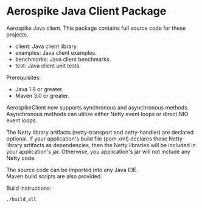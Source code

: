 Aerospike Java Client Package
=============================

Aerospike Java client.  This package contains full source code for these projects.

* client:           Java client library.
* examples:         Java client examples.
* benchmarks:       Java client benchmarks.
* test:             Java client unit tests.

Prerequisites:

* Java 1.8 or greater.
* Maven 3.0 or greater.

AerospikeClient now supports synchronous and asynchronous methods. Asynchronous 
methods can utilize either Netty event loops or direct NIO event loops.

The Netty library artifacts (netty-transport and netty-handler) are declared optional.
If your application's build file (pom.xml) declares these Netty library artifacts as 
dependencies, then the Netty libraries will be included in your application's jar.
Otherwise, you application's jar will not include any Netty code.

The source code can be imported into any Java IDE.  
Maven build scripts are also provided.

Build instructions:

    ./build_all
